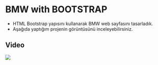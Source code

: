 # BMW with BOOTSTRAP
- HTML Bootstrap yapısını kullanarak BMW web sayfasını tasarladık.
- Aşağıda yaptığım projenin görüntüsünü inceleyebilirsiniz.
## Video
<img src="bmw_gif.gif"/>
